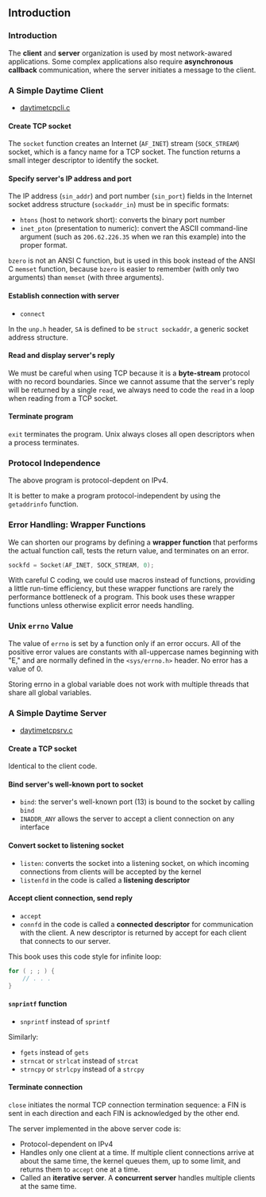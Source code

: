 ## Introduction

### Introduction

The **client** and **server** organization is used by most network-awared applications. Some complex applications also require **asynchronous callback** communication, where the server initiates a message to the client.

### A Simple Daytime Client

* [daytimetcpcli.c](https://github.com/shichao-an/unpv13e/blob/master/intro/daytimetcpcli.c)

<script src="https://gist.github.com/shichao-an/d4b1bae51c0a10a29fe3.js"></script>

#### Create TCP socket

The `socket` function creates an Internet (`AF_INET`) stream (`SOCK_STREAM`) socket, which is a fancy name for a TCP socket. The function returns a small integer descriptor to identify the socket.

#### Specify server's IP address and port

The IP address (`sin_addr`) and port number (`sin_port`) fields in the Internet socket address structure (`sockaddr_in`) must be in specific formats:

* `htons` (host to network short): converts the binary port number
* `inet_pton` (presentation to numeric): convert the ASCII command-line argument (such as `206.62.226.35` when we ran this example) into the proper format.

`bzero` is not an ANSI C function, but is used in this book instead of the ANSI C `memset` function, because `bzero` is easier to remember (with only two arguments) than `memset` (with three arguments).

#### Establish connection with server

* `connect`

In the `unp.h` header, `SA` is defined to be `struct sockaddr`, a generic socket address structure.


#### Read and display server's reply

We must be careful when using TCP because it is a **byte-stream** protocol with no record boundaries. Since we cannot assume that the server's reply will be returned by a single `read`, we always need to code the `read` in a loop when reading from a TCP socket.


#### Terminate program

`exit` terminates the program. Unix always closes all open descriptors when a process terminates.


### Protocol Independence

The above program is protocol-depdent on IPv4.

It is better to make a program protocol-independent by using the `getaddrinfo` function.

### Error Handling: Wrapper Functions

We can shorten our programs by defining a **wrapper function** that performs the actual function call, tests the return value, and terminates on an error.

```c
sockfd = Socket(AF_INET, SOCK_STREAM, 0);
```

With careful C coding, we could use macros instead of functions, providing a little run-time efficiency, but these wrapper functions are rarely the performance bottleneck of a program. This book uses these wrapper functions unless otherwise explicit error needs handling.

### Unix `errno` Value

The value of `errno` is set by a function only if an error occurs. All of the positive error values are constants with all-uppercase names beginning with "E," and are normally defined in the `<sys/errno.h>` header. No error has a value of 0.

Storing errno in a global variable does not work with multiple threads that share all global variables.

### A Simple Daytime Server

* [daytimetcpsrv.c](https://github.com/shichao-an/unpv13e/blob/master/intro/daytimetcpsrv.c)

<script src="https://gist.github.com/shichao-an/bf927f23914b9c20f04c.js"></script>

#### Create a TCP socket

Identical to the client code.

#### Bind server's well-known port to socket

* `bind`: the server's well-known port (13) is bound to the socket by calling `bind`
* `INADDR_ANY` allows the server to accept a client connection on any interface

#### Convert socket to listening socket

* `listen`: converts the socket into a listening socket, on which incoming connections from clients will be accepted by the kernel
* `listenfd` in the code is called a **listening descriptor**


#### Accept client connection, send reply

* `accept`
* `connfd` in the code is called a **connected descriptor** for communication with the client. A new descriptor is returned by accept for each client that connects to our server.

This book uses this code style for infinite loop:

```c
for ( ; ; ) {
    // . . .
}
```

#### `snprintf` function

* `snprintf` instead of `sprintf`

Similarly:

* `fgets` instead of `gets`
* `strncat` or `strlcat` instead of `strcat`
* `strncpy` or `strlcpy` instead of a `strcpy`

#### Terminate connection

`close` initiates the normal TCP connection termination sequence: a FIN is sent in each direction and each FIN is acknowledged by the other end.

The server implemented in the above server code is:

* Protocol-dependent on IPv4
* Handles only one client at a time. If multiple client connections arrive at about the same time, the kernel queues them, up to some limit, and returns them to `accept` one at a time.
* Called an **iterative server**. A **concurrent server** handles multiple clients at the same time.
